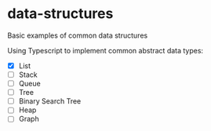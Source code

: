 # data-structures
Basic examples of common data structures

Using Typescript to implement common abstract data types:

- [x] List
- [ ] Stack
- [ ] Queue
- [ ] Tree
- [ ] Binary Search Tree
- [ ] Heap
- [ ] Graph
